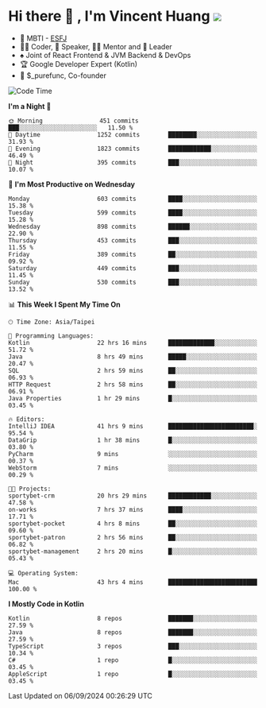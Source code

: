 # Hi there 👋 , I'm Vincent Huang ![](https://komarev.com/ghpvc/?username=Jian-Min-Huang)
- 👀 MBTI - [ESFJ](https://www.16personalities.com/esfj-personality)
- 👨‍💻 Coder, 🎤 Speaker, 👨‍🏫 Mentor and 🚀 Leader
- ♠️ Joint of React Frontend & JVM Backend & DevOps
- 🏆 Google Developer Expert (Kotlin)
- 💼 $_purefunc, Co-founder

<!--START_SECTION:waka-->
![Code Time](http://img.shields.io/badge/Code%20Time-4%2C388%20hrs%2057%20mins-blue)

**I'm a Night 🦉** 

```text
🌞 Morning                451 commits         ███░░░░░░░░░░░░░░░░░░░░░░   11.50 % 
🌆 Daytime                1252 commits        ████████░░░░░░░░░░░░░░░░░   31.93 % 
🌃 Evening                1823 commits        ████████████░░░░░░░░░░░░░   46.49 % 
🌙 Night                  395 commits         ███░░░░░░░░░░░░░░░░░░░░░░   10.07 % 
```
📅 **I'm Most Productive on Wednesday** 

```text
Monday                   603 commits         ████░░░░░░░░░░░░░░░░░░░░░   15.38 % 
Tuesday                  599 commits         ████░░░░░░░░░░░░░░░░░░░░░   15.28 % 
Wednesday                898 commits         ██████░░░░░░░░░░░░░░░░░░░   22.90 % 
Thursday                 453 commits         ███░░░░░░░░░░░░░░░░░░░░░░   11.55 % 
Friday                   389 commits         ██░░░░░░░░░░░░░░░░░░░░░░░   09.92 % 
Saturday                 449 commits         ███░░░░░░░░░░░░░░░░░░░░░░   11.45 % 
Sunday                   530 commits         ███░░░░░░░░░░░░░░░░░░░░░░   13.52 % 
```


📊 **This Week I Spent My Time On** 

```text
🕑︎ Time Zone: Asia/Taipei

💬 Programming Languages: 
Kotlin                   22 hrs 16 mins      █████████████░░░░░░░░░░░░   51.72 % 
Java                     8 hrs 49 mins       █████░░░░░░░░░░░░░░░░░░░░   20.47 % 
SQL                      2 hrs 59 mins       ██░░░░░░░░░░░░░░░░░░░░░░░   06.93 % 
HTTP Request             2 hrs 58 mins       ██░░░░░░░░░░░░░░░░░░░░░░░   06.91 % 
Java Properties          1 hr 29 mins        █░░░░░░░░░░░░░░░░░░░░░░░░   03.45 % 

🔥 Editors: 
IntelliJ IDEA            41 hrs 9 mins       ████████████████████████░   95.54 % 
DataGrip                 1 hr 38 mins        █░░░░░░░░░░░░░░░░░░░░░░░░   03.80 % 
PyCharm                  9 mins              ░░░░░░░░░░░░░░░░░░░░░░░░░   00.37 % 
WebStorm                 7 mins              ░░░░░░░░░░░░░░░░░░░░░░░░░   00.29 % 

🐱‍💻 Projects: 
sportybet-crm            20 hrs 29 mins      ████████████░░░░░░░░░░░░░   47.58 % 
on-works                 7 hrs 37 mins       ████░░░░░░░░░░░░░░░░░░░░░   17.71 % 
sportybet-pocket         4 hrs 8 mins        ██░░░░░░░░░░░░░░░░░░░░░░░   09.60 % 
sportybet-patron         2 hrs 56 mins       ██░░░░░░░░░░░░░░░░░░░░░░░   06.82 % 
sportybet-management     2 hrs 20 mins       █░░░░░░░░░░░░░░░░░░░░░░░░   05.43 % 

💻 Operating System: 
Mac                      43 hrs 4 mins       █████████████████████████   100.00 % 
```

**I Mostly Code in Kotlin** 

```text
Kotlin                   8 repos             ███████░░░░░░░░░░░░░░░░░░   27.59 % 
Java                     8 repos             ███████░░░░░░░░░░░░░░░░░░   27.59 % 
TypeScript               3 repos             ███░░░░░░░░░░░░░░░░░░░░░░   10.34 % 
C#                       1 repo              █░░░░░░░░░░░░░░░░░░░░░░░░   03.45 % 
AppleScript              1 repo              █░░░░░░░░░░░░░░░░░░░░░░░░   03.45 % 
```




 Last Updated on 06/09/2024 00:26:29 UTC
<!--END_SECTION:waka-->
